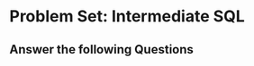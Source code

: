 # Problem Set:  Intermediate SQL

## Answer the following Questions

<!--
MC: Question on Comments
 -->

<!--
MC:  Question on 1-1 Relationship with ERD Diagram
 -->

<!--
MC:  Question on 1-many relationship with ERD Diagram
 -->

<!--
MC:  Question on many to many relationship with ERD Diagram
 -->

<!--
SQL Question on Select with Join
 -->

<!--
SQL Question on Select with Join and where
 -->

<!--
SQL Question on Select with Join and using a count
 -->

<!--
SQL Question on Select with Join and Order by
-->

